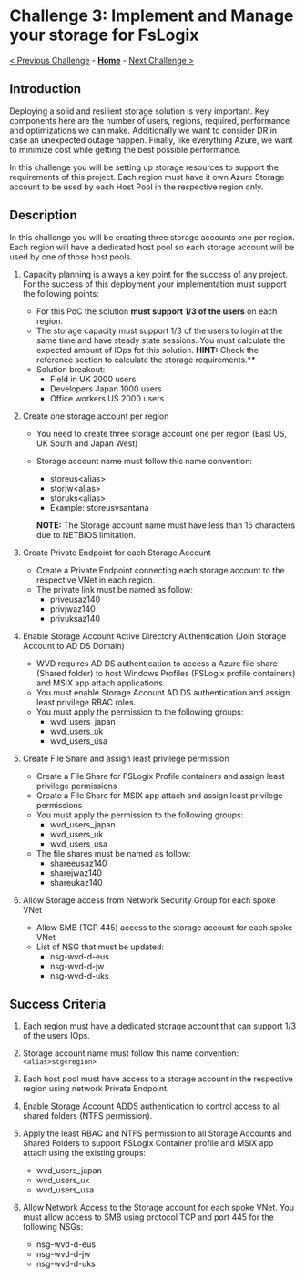 # Challenge 3: Implement and Manage your storage for FsLogix

[< Previous Challenge](./02-Implement-Manage-Network.md) - **[Home](../README.md)** - [Next Challenge >](./04-Create-Manage-Images.md)

## Introduction

Deploying a solid and resilient storage solution is very important. Key components here are the number of users, regions, required, performance and optimizations we can make. Additionally we want to consider DR in case an unexpected outage happen. Finally, like everything Azure, we want to minimize cost while getting the best possible performance.

In this challenge you will be setting up storage resources to support the requirements of this project. Each region must have it own Azure Storage account to be used by each Host Pool in the respective region only.

## Description

In this challenge you will be creating three storage accounts one per region. Each region will have a dedicated host pool so each storage account will be used by one of those host pools.

1. Capacity planning is always a key point for the success of any project. For the success of this deployment your implementation must support the following points:
    * For this PoC the solution **must support 1/3 of the users** on each region. 
    * The storage capacity must support 1/3 of the users to login at the same time and have steady state sessions. You must calculate the expected amount of IOps fot this solution. **HINT:** Check the reference section to calculate the storage requirements.**
    * Solution breakout:
        * Field in UK 2000 users
        * Developers Japan 1000 users
        * Office workers US 2000 users

1. Create one storage account per region
    * You need to create three storage account one per region (East US, UK South and Japan West)
    * Storage account name must follow this name convention:
        - storeus\<alias>
        - storjw\<alias>
        - storuks\<alias>
        - Example: storeusvsantana
        
         **NOTE:** The Storage account name must have less than 15 characters due to NETBIOS limitation.

1. Create Private Endpoint for each Storage Account
    * Create a Private Endpoint connecting each storage account to the respective VNet in each region.
    * The private link must be named as follow:
        - priveusaz140  
        - privjwaz140
        - privuksaz140

1. Enable Storage Account Active Directory Authentication (Join Storage Account to AD DS Domain)
    * WVD requires AD DS authentication to access a Azure file share (Shared folder) to host Windows Profiles (FSLogix profile containers) and MSIX app attach applications.
    * You must enable Storage Account AD DS authentication and assign least privilege RBAC roles.
    * You must apply the permission to the following groups:
        - wvd_users_japan
        - wvd_users_uk
        - wvd_users_usa

1. Create File Share and assign least privilege permission
    * Create a File Share for FSLogix Profile containers and assign least privilege permissions
    * Create a File Share for MSIX app attach and assign least privilege permissions
    * You must apply the permission to the following groups:
        - wvd_users_japan
        - wvd_users_uk
        - wvd_users_usa  
    * The file shares must be named as follow:
        - shareeusaz140
        - sharejwaz140
        - shareukaz140

1. Allow Storage access from Network Security Group for each spoke VNet
    * Allow SMB (TCP 445) access to the storage account for each spoke VNet
    * List of NSG that must be updated:
        - nsg-wvd-d-eus
        - nsg-wvd-d-jw
        - nsg-wvd-d-uks

## Success Criteria

1. Each region must have a dedicated storage account that can support 1/3 of the users IOps.

1. Storage account name must follow this name convention: `<alias>stg<region>`

1. Each host pool must have access to a storage account in the respective region using network Private Endpoint.

1. Enable Storage Account ADDS authentication to control access to all shared folders (NTFS permission).

1. Apply the least RBAC and NTFS permission to all Storage Accounts and Shared Folders to support FSLogix Container profile and MSIX app attach using the existing groups:
    - wvd_users_japan
    - wvd_users_uk
    - wvd_users_usa 

1. Allow Network Access to the Storage account for each spoke VNet.
You must allow access to SMB using protocol TCP and port 445 for the following NSGs:
    - nsg-wvd-d-eus
    - nsg-wvd-d-jw
    - nsg-wvd-d-uks
